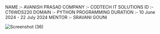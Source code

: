 NAME :- AVANISH PRASAD
COMPANY :- CODTECH IT SOLUTIONS
ID :- CT6WDS220
DOMAIN :- PYTHON PROGRAMMING 
DURATION :- 10 June 2024 - 22 July 2024 
MENTOR :- SRAVANI GOUNI

![Screenshot (36)](https://github.com/Avanish495/CODTECH-Task-1/assets/175234406/26b24361-60e9-49e0-bf43-50f49c70e5bc)
